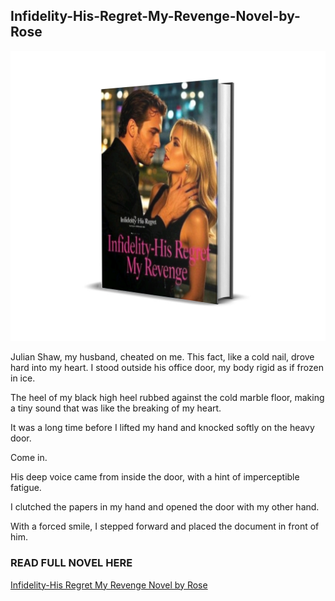 <H2> Infidelity-His-Regret-My-Revenge-Novel-by-Rose </H2>

![image alt](https://github.com/harrycane07/Infidelity-His-Regret-My-Revenge-Novel-by-Rose/blob/dcc606008a690e8d99144de68e35bcb77e332f39/Infidelity-His%20Regret%20My%20Revenge%20Novel%20by%20Rose.jpg)

<p> Julian Shaw, my husband, cheated on me. This fact, like a cold nail, drove hard into my heart. I stood outside his office door, my body rigid as if frozen in ice.

The heel of my black high heel rubbed against the cold marble floor, making a tiny sound that was like the breaking of my heart.

It was a long time before I lifted my hand and knocked softly on the heavy door.

Come in.

His deep voice came from inside the door, with a hint of imperceptible fatigue.

I clutched the papers in my hand and opened the door with my other hand.

With a forced smile, I stepped forward and placed the document in front of him.

</p>
<h3> READ FULL NOVEL HERE </h3>
<a href = https://novelss.com/category/infidelity-his-regret-my-revenge-novel-by-rose/ > Infidelity-His Regret My Revenge Novel by Rose </a>
